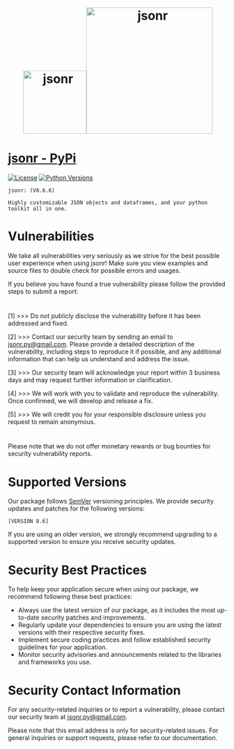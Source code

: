 <h1 align="center">
  <a href="https://pypi.org/project/jsonr"><img src="https://i.ibb.co/9hg4pF2/jsonr-modified.png" alt="jsonr" border="0" width="145"></a><a href="https://pypi.org/project/jsonr"><img src="https://i.ibb.co/NK3W9Dk/jsonr-preview-modified.png" alt="jsonr" border="0" width="290">
  </a>
</h1>


# [jsonr - PyPi](https://pypi.org/project/jsonr)
[![License](https://img.shields.io/badge/license-MIT-blue.svg)](https://github.com/jsonr-py/jsonr/blob/master/LICENSE)
[![Python Versions](https://img.shields.io/badge/python-3.7%20|%203.8%20|%203.9%20|%203.10%20|%203.11%20|%203.12%20-blue)](https://www.python.org/downloads/)

```
jsonr: (V8.6.6)

Highly customizable JSON objects and dataframes, and your python toolkit all in one.
```

# Vulnerabilities
We take all vulnerabilities very seriously as we strive for the best possible user experience when using jsonr!
Make sure you view examples and source files to double check for possible errors and usages.

If you believe you have found a true vulnerability please follow the provided steps to submit a report:
#
[1] >>> Do not publicly disclose the vulnerability before it has been addressed and fixed.

[2] >>> Contact our security team by sending an email to jsonr.py@gmail.com. Please provide a detailed description of the vulnerability, including steps to reproduce it if possible, and any additional information that can help us understand and address the issue.

[3] >>> Our security team will acknowledge your report within 3 business days and may request further information or clarification.

[4] >>> We will work with you to validate and reproduce the vulnerability. Once confirmed, we will develop and release a fix.

[5] >>> We will credit you for your responsible disclosure unless you request to remain anonymous.

#
Please note that we do not offer monetary rewards or bug bounties for security vulnerability reports.
#
# Supported Versions
Our package follows [SemVer](https://semver.org/) versioning principles. We provide security updates and patches for the following versions:
```
[VERSION 8.6]
```
If you are using an older version, we strongly recommend upgrading to a supported version to ensure you receive security updates.
#
# Security Best Practices
To help keep your application secure when using our package, we recommend following these best practices:

- Always use the latest version of our package, as it includes the most up-to-date security patches and improvements.
- Regularly update your dependencies to ensure you are using the latest versions with their respective security fixes.
- Implement secure coding practices and follow established security guidelines for your application.
- Monitor security advisories and announcements related to the libraries and frameworks you use.
#

# Security Contact Information
For any security-related inquiries or to report a vulnerability, please contact our security team at jsonr.py@gmail.com.

Please note that this email address is only for security-related issues. For general inquiries or support requests, please refer to our documentation.
